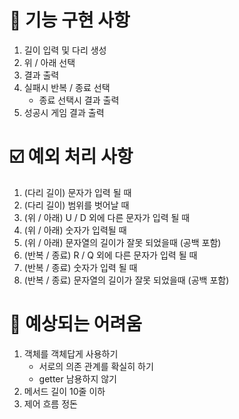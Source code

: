 📄 기능 구현 사항
=
1. 길이 입력 및 다리 생성
2. 위 / 아래 선택
3. 결과 출력
4. 실패시 반복 / 종료 선택
    - 종료 선택시 결과 출력
5. 성공시 게임 결과 출력

☑️ 예외 처리 사항
=
1. (다리 길이) 문자가 입력 될 때
2. (다리 길이) 범위를 벗어날 때
3. (위 / 아래) U / D 외에 다른 문자가 입력 될 때
4. (위 / 아래) 숫자가 입력될 때
5. (위 / 아래) 문자열의 길이가 잘못 되었을때 (공백 포함)
6. (반복 / 종료) R / Q 외에 다른 문자가 입력 될 때
7. (반복 / 종료) 숫자가 입력 될 때
8. (반복 / 종료) 문자열의 길이가 잘못 되었을때 (공백 포함)

🤯 예상되는 어려움
=
1. 객체를 객체답게 사용하기
   - 서로의 의존 관계를 확실히 하기
   - getter 남용하지 않기
2. 메서드 길이 10줄 이하
3. 제어 흐름 정돈